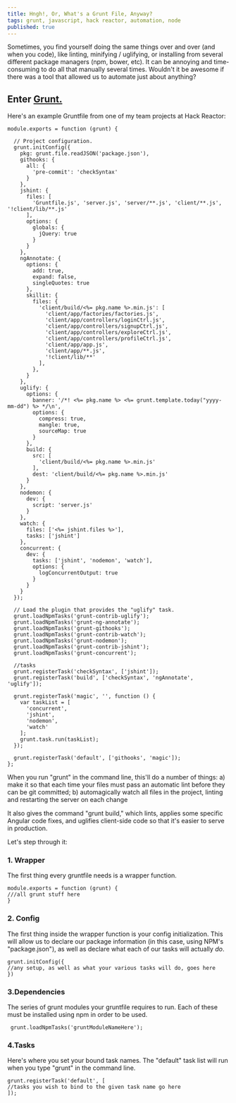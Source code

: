 ```yaml
---
title: Hngh!, Or, What's a Grunt File, Anyway?
tags: grunt, javascript, hack reactor, automation, node
published: true
---
```


Sometimes, you find yourself doing the same things over and over (and when you code), like linting, minifying / uglifying, or installing from several different package managers (npm, bower, etc). It can be annoying and time-consuming to do all that manually several times. Wouldn't it be awesome if there was a tool that allowed us to automate just about anything?

## Enter [Grunt.](http://gruntjs.com/)

Here's an example Gruntfile from one of my team projects at Hack Reactor:

```
module.exports = function (grunt) {

  // Project configuration.
  grunt.initConfig({
    pkg: grunt.file.readJSON('package.json'),
    githooks: {
      all: {
        'pre-commit': 'checkSyntax'
      }
    },
    jshint: {
      files: [
        'Gruntfile.js', 'server.js', 'server/**.js', 'client/**.js', '!client/lib/**.js'
      ],
      options: {
        globals: {
          jQuery: true
        }
      }
    },
    ngAnnotate: {
      options: {
        add: true,
        expand: false,
        singleQuotes: true
      },
      skillit: {
        files: {
          'client/build/<%= pkg.name %>.min.js': [
            'client/app/factories/factories.js',
            'client/app/controllers/loginCtrl.js',
            'client/app/controllers/signupCtrl.js',
            'client/app/controllers/exploreCtrl.js',
            'client/app/controllers/profileCtrl.js',
            'client/app/app.js',
            'client/app/**.js',
            '!client/lib/**'
          ],
        },
      }
    },
    uglify: {
      options: {
        banner: '/*! <%= pkg.name %> <%= grunt.template.today("yyyy-mm-dd") %> */\n',
        options: {
          compress: true,
          mangle: true,
          sourceMap: true
        }
      },
      build: {
        src: [
          'client/build/<%= pkg.name %>.min.js'
        ],
        dest: 'client/build/<%= pkg.name %>.min.js'
      }
    },
    nodemon: {
      dev: {
        script: 'server.js'
      }
    },
    watch: {
      files: ['<%= jshint.files %>'],
      tasks: ['jshint']
    },
    concurrent: {
      dev: {
        tasks: ['jshint', 'nodemon', 'watch'],
        options: {
          logConcurrentOutput: true
        }
      }
    }
  });

  // Load the plugin that provides the "uglify" task.
  grunt.loadNpmTasks('grunt-contrib-uglify');
  grunt.loadNpmTasks('grunt-ng-annotate');
  grunt.loadNpmTasks('grunt-githooks');
  grunt.loadNpmTasks('grunt-contrib-watch');
  grunt.loadNpmTasks('grunt-nodemon');
  grunt.loadNpmTasks('grunt-contrib-jshint');
  grunt.loadNpmTasks('grunt-concurrent');

  //tasks
  grunt.registerTask('checkSyntax', ['jshint']);
  grunt.registerTask('build', ['checkSyntax', 'ngAnnotate', 'uglify']);

  grunt.registerTask('magic', '', function () {
    var taskList = [
      'concurrent',
      'jshint',
      'nodemon',
      'watch'
    ];
    grunt.task.run(taskList);
  });

  grunt.registerTask('default', ['githooks', 'magic']);
};

```

When you run "grunt" in the command line, this'll do a number of things: a) make it so that each time your files must pass an automatic lint before they can be git committed; b) automagically watch all files in the project, linting and restarting the server on each change

It also gives the command "grunt build," which lints, applies some specific Angular code fixes, and uglifies client-side code so that it's easier to serve in production.

Let's step through it:

### 1. Wrapper
The first thing every gruntfile needs is a wrapper function.
```
module.exports = function (grunt) {
///all grunt stuff here
}
```

### 2. Config
The first thing inside the wrapper function is your config initialization. This will allow us to declare our package information (in this case, using NPM's "package.json"), as well as declare what each of our tasks will actually *do*.
```
grunt.initConfig({
//any setup, as well as what your various tasks will do, goes here
})
```
### 3.Dependencies
The series of grunt modules your gruntfile requires to run. Each of these must be installed using npm in order to be used.
```
 grunt.loadNpmTasks('gruntModuleNameHere');
```

### 4.Tasks
Here's where you set your bound task names. The "default" task list will run when you type "grunt" in the command line.
```
grunt.registerTask('default', [
//tasks you wish to bind to the given task name go here
]);
```

